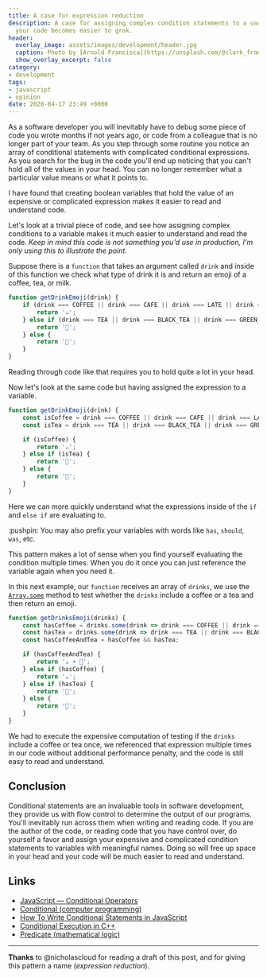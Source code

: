 ```yaml
---
title: A case for expression reduction
description: A case for assigning complex condition statements to a variable, so that
  your code becomes easier to grok.
header:
  overlay_image: assets/images/development/header.jpg
  caption: Photo by [Arnold Francisca](https://unsplash.com/@clark_fransa?utm_source=unsplash&utm_medium=referral&utm_content=creditCopyText) on [Unsplash](https://unsplash.com/s/photos/staring-at-laptop?utm_source=unsplash&utm_medium=referral&utm_content=creditCopyText)
  show_overlay_excerpt: false
category:
- development
tags:
- javascript
- opinion
date: 2020-04-17 23:49 +0000
---
```

As a software developer you will inevitably have to debug some piece of code you wrote months if not years ago, or code from a colleague that is no longer part of your team.  As you step through some routine you notice an array of conditional statements with complicated conditional expressions. As you search for the bug in the code you'll end up noticing that you can't hold all of the values in your head.  You can no longer remember what a particular value means or what it points to. 

I have found that creating boolean variables that hold the value of an expensive or complicated expression makes it easier to read and understand code. 

Let's look at a trivial piece of code, and see how assigning complex conditions to a variable makes it much easier to understand and read the code. _Keep in mind this code is not something you'd use in production, I'm only using this to illustrate the point._

Suppose there is a `function` that takes an argument called `drink` and inside of this function we check what type of drink it is and return an emoji of a coffee, tea, or milk. 

```js
function getDrinkEmoji(drink) {
    if (drink === COFFEE || drink === CAFE || drink === LATE || drink === MOCHA) {
        return '☕';
    } else if (drink === TEA || drink === BLACK_TEA || drink === GREEN_TEA || drink === OOLONG_TEA) {
        return '🍵';
    } else {
        return '🥛';
    }
}
```

Reading through code like that requires you to hold quite a lot in your head.

Now let's look at the same code but having assigned the expression to a variable.

```js
function getDrinkEmoji(drink) {
    const isCoffee = drink === COFFEE || drink === CAFE || drink === LATE || drink === MOCHA;
    const isTea = drink === TEA || drink === BLACK_TEA || drink === GREEN_TEA || drink === OOLONG_TEA;

    if (isCoffee) {
        return '☕';
    } else if (isTea) {
        return '🍵';
    } else {
        return '🥛';
    }
}
```

Here we can more quickly understand what the expressions inside of the `if` and `else if` are evaluating to.

<div class="notice--info">
:pushpin: You may also prefix your variables with words like <code>has</code>, <code>should</code>, <code>was</code>, etc.
</div>

This pattern makes a lot of sense when you find yourself evaluating the condition multiple times.  When you do it once you can just reference the variable again when you need it. 

In this next example, our `function` receives an array of `drinks`, we use the [`Array.some`](https://devdocs.io/javascript/global_objects/array/some) method to test whether the `drinks` include a coffee or a tea and then return an emoji.

```js
function getDrinksEmoji(drinks) {
    const hasCoffee = drinks.some(drink => drink === COFFEE || drink === CAFE || drink === LATE || drink === MOCHA);
    const hasTea = drinks.some(drink => drink === TEA || drink === BLACK_TEA || drink === GREEN_TEA || drink === OOLONG_TEA);
    const hasCoffeeAndTea = hasCoffee && hasTea;

    if (hasCoffeeAndTea) {
        return '☕ + 🍵';
    } else if (hasCoffee) {
        return '☕';
    } else if (hasTea) {
        return '🍵';
    } else {
        return '🥛';
    }
}
```

We had to execute the expensive computation of testing if the `drinks` include a coffee or tea once, we referenced that expression multiple times in our code without additional performance penalty, and the code is still easy to read and understand.


## Conclusion

Conditional statements are an invaluable tools in software development, they provide us with flow control to determine the output of our programs.  You'll inevitably run across them when writing and reading code.  If you are the author of the code, or reading code that you have control over, do yourself a favor and assign your expensive and complicated condition statements to variables with meaningful names.  Doing so will free up space in your head and your code will be much easier to read and understand. 

## Links

- [JavaScript — Conditional Operators](https://javascript.info/ifelse)
- [Conditional (computer programming)](https://en.wikipedia.org/wiki/Conditional_(computer_programming))
- [How To Write Conditional Statements in JavaScript](https://www.digitalocean.com/community/tutorials/how-to-write-conditional-statements-in-javascript)
- [Conditional Execution in C++](https://cal-linux.com/tutorials/conditionals.html)
- [Predicate (mathematical logic)](https://en.wikipedia.org/wiki/Predicate_%28mathematical_logic%29)

---

__Thanks__ to @nicholascloud for reading a draft of this post, and for giving this pattern a name (_expression reduction_).